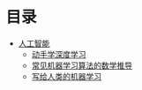 # 目录

-   [人工智能](README.md)
    -   [动手学深度学习](d2l/README.md)     
    -   [常见机器学习算法的数学推导](ai_math/README.md)
    -   [写给人类的机器学习](Machine_Learning_for_Humans/README.md)